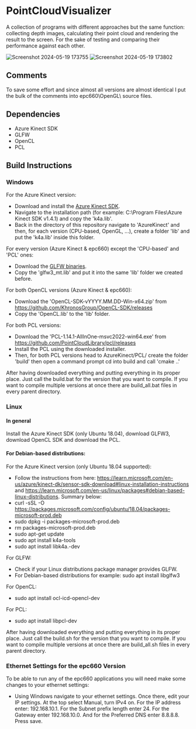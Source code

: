 # PointCloudVisualizer
A collection of programs with different approaches but the same function: collecting depth images, calculating their point cloud and rendering the result to the screen. For the sake of testing and comparing their performance against each other.

![Screenshot 2024-05-19 173755](https://github.com/jhebbel/PointCloudVisualizer/assets/75396907/b10fffad-d2f4-4445-bbfc-6b7d377412e2)
![Screenshot 2024-05-19 173802](https://github.com/jhebbel/PointCloudVisualizer/assets/75396907/663a93ee-d93b-4b9d-8acf-08af31874cfc)

## Comments
To save some effort and since almost all versions are almost identical I put the bulk of the comments into epc660\OpenGL\ source files.

## Dependencies
- Azure Kinect SDK
- GLFW
- OpenCL
- PCL

## Build Instructions
### Windows
For the Azure Kinect version:
- Download and install the [Azure Kinect SDK](https://learn.microsoft.com/en-us/azure/kinect-dk/sensor-sdk-download).
- Navigate to the installation path (for example: C:\Program Files\Azure Kinect SDK v1.4.1) and copy the 'k4a.lib'.
- Back in the directory of this repository navigate to 'AzureKinect' and then, for each version (CPU-based, OpenGL, ...), create a folder 'lib' and put the 'k4a.lib' inside this folder.

For every version (Azure Kinect & epc660) except the 'CPU-based' and 'PCL' ones:
- Download the [GLFW binaries](https://www.glfw.org/download/).
- Copy the 'glfw3_mt.lib' and put it into the same 'lib' folder we created before.

For both OpenCL versions (Azure Kinect & epc660):
- Download the 'OpenCL-SDK-vYYYY.MM.DD-Win-x64.zip' from https://github.com/KhronosGroup/OpenCL-SDK/releases
- Copy the 'OpenCL.lib' to the 'lib' folder.

For both PCL versions:
- Download the 'PCL-1.14.1-AllInOne-msvc2022-win64.exe' from https://github.com/PointCloudLibrary/pcl/releases
- Install the PCL using the downloaded installer.
- Then, for both PCL versions head to AzureKinect/PCL/ create the folder 'build' then open a command prompt cd into build and call 'cmake ..'

After having downloaded everything and putting everything in its proper place. Just call the build.bat for the version that you want to compile. If you want to compile multiple versions at once there are build_all.bat files in every parent directory.

### Linux
#### In general
Install the Azure Kinect SDK (only Ubuntu 18.04), download GLFW3, download OpenCL SDK and download the PCL.

#### For Debian-based distributions:

For the Azure Kinect version (only Ubuntu 18.04 supported):
- Follow the instructions from here: https://learn.microsoft.com/en-us/azure/kinect-dk/sensor-sdk-download#linux-installation-instructions and https://learn.microsoft.com/en-us/linux/packages#debian-based-linux-distributions. Summary below:
- curl -sSL -O https://packages.microsoft.com/config/ubuntu/18.04/packages-microsoft-prod.deb
- sudo dpkg -i packages-microsoft-prod.deb
- rm packages-microsoft-prod.deb
- sudo apt-get update
- sudo apt install k4a-tools
- sudo apt install libk4a<major>.<minor>-dev

For GLFW:
- Check if your Linux distributions package manager provides GLFW.
- For Debian-based distributions for example: sudo apt install libglfw3

For OpenCL:
- sudo apt install ocl-icd-opencl-dev

For PCL:
- sudo apt install libpcl-dev

After having downloaded everything and putting everything in its proper place. Just call the build.sh for the version that you want to compile. If you want to compile multiple versions at once there are build_all.sh files in every parent directory.

### Ethernet Settings for the epc660 Version
To be able to run any of the epc660 applications you will need make some changes to your ethernet settings:
- Using Windows navigate to your ethernet settings. Once there, edit your IP settings. At the top select Manual, turn IPv4 on. For the IP address enter: 192.168.10.1. For the Subnet prefix length enter 24. For the Gateway enter 192.168.10.0. And for the Preferred DNS enter 8.8.8.8. Press save.
